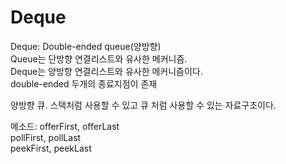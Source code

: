 # Deque

Deque: Double-ended queue(양방향)  
Queue는 단방향 연결리스트와 유사한 메커니즘.  
Deque는 양방향 연결리스트와 유사한 메커니즘이다.  
double-ended 두개의 종료지점이 존재

양방향 큐. 스택처럼 사용할 수 있고 큐 처럼 사용할 수 있는 자료구조이다.

메소드:
offerFirst, offerLast  
pollFirst, pollLast  
peekFirst, peekLast

